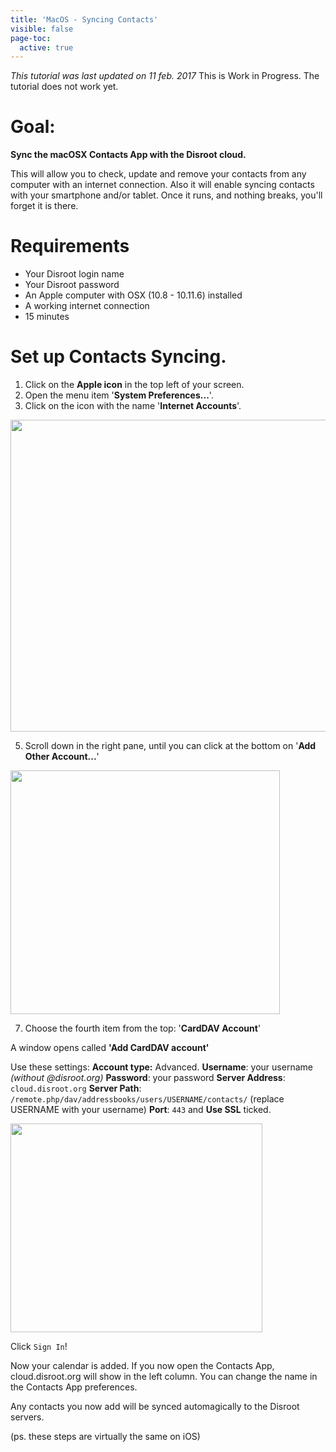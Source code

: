 ```yaml
---
title: 'MacOS - Syncing Contacts'
visible: false
page-toc:
  active: true
---
```


_This tutorial was last updated on 11 feb. 2017_
This is Work in Progress. The tutorial does not work yet.


# Goal:
**Sync the macOSX Contacts App with the Disroot cloud.**

This will allow you to check, update and remove your contacts from any computer with an internet connection. Also it will enable syncing contacts  with your smartphone and/or tablet. Once it runs, and nothing breaks, you'll forget it is there.

# Requirements

* Your Disroot login name
* Your Disroot password
* An Apple computer with OSX (10.8 - 10.11.6) installed
* A working internet connection
* 15 minutes

# Set up Contacts Syncing.

1. Click on the **Apple icon** in the top left of your screen.
2. Open the menu item '**System Preferences...**'.
3. Click on the icon with the name '**Internet Accounts**'.
<img src="/uploads/default/original/1X/6f74e070083f2ee4f0cac3410728857df10538e2.png" width="549" height="499">

5. Scroll down in the right pane, until you can click at the bottom on '**Add Other Account...**'
<img src="/uploads/default/original/1X/8ee3de7d2ef7496cc345fa622313e7ce255c91c9.png" width="431" height="390">

7. Choose the fourth item from the top: '**CardDAV Account**'

A window opens called **'Add CardDAV account'**

Use these settings:
**Account type:** Advanced.
**Username**: your username  _(without @disroot.org)_
**Password**: your password
**Server Address**: `cloud.disroot.org`
**Server Path**: `/remote.php/dav/addressbooks/users/USERNAME/contacts/` (replace USERNAME with your username)
**Port**: `443` and **Use SSL** ticked.

<img src="/uploads/default/original/1X/e280b96583231f003d9f994bdd7d182140bcd0b2.png" width="403" height="334">

Click `Sign In`!

Now your calendar is added. If you now open the Contacts App, cloud.disroot.org will show in the left column. You can change the name in the Contacts App preferences.

Any contacts you now add will be synced automagically to the Disroot servers.

(ps. these steps are virtually the same on iOS)
